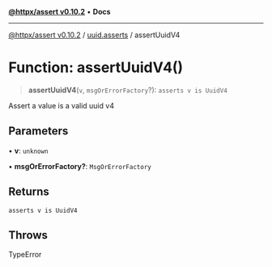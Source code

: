 [**@httpx/assert v0.10.2**](../../README.md) • **Docs**

***

[@httpx/assert v0.10.2](../../README.md) / [uuid.asserts](../README.md) / assertUuidV4

# Function: assertUuidV4()

> **assertUuidV4**(`v`, `msgOrErrorFactory`?): `asserts v is UuidV4`

Assert a value is a valid uuid v4

## Parameters

• **v**: `unknown`

• **msgOrErrorFactory?**: `MsgOrErrorFactory`

## Returns

`asserts v is UuidV4`

## Throws

TypeError
